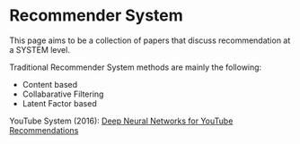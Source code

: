 # Recommender System

This page aims to be a collection of papers that discuss recommendation at a SYSTEM level. 


Traditional Recommender System methods are mainly the following: 
- Content based
- Collabarative Filtering
- Latent Factor based



YouTube System (2016): [Deep Neural Networks for YouTube Recommendations](https://static.googleusercontent.com/media/research.google.com/zh-CN//pubs/archive/45530.pdf)


